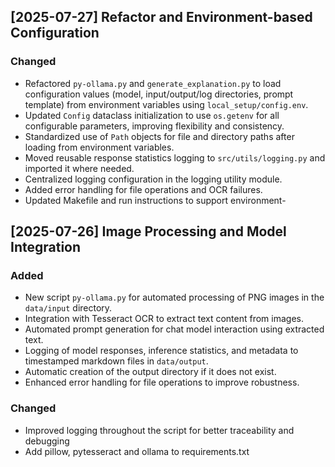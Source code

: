## [2025-07-27] Refactor and Environment-based Configuration

### Changed
- Refactored `py-ollama.py` and `generate_explanation.py` to load configuration values (model, input/output/log directories, prompt template) from environment variables using `local_setup/config.env`.
- Updated `Config` dataclass initialization to use `os.getenv` for all configurable parameters, improving flexibility and consistency.
- Standardized use of `Path` objects for file and directory paths after loading from environment variables.
- Moved reusable response statistics logging to `src/utils/logging.py` and imported it where needed.
- Centralized logging configuration in the logging utility module.
- Added error handling for file operations and OCR failures.
- Updated Makefile and run instructions to support environment-

## [2025-07-26] Image Processing and Model Integration

### Added
- New script `py-ollama.py` for automated processing of PNG images in the `data/input` directory.
- Integration with Tesseract OCR to extract text content from images.
- Automated prompt generation for chat model interaction using extracted text.
- Logging of model responses, inference statistics, and metadata to timestamped markdown files in `data/output`.
- Automatic creation of the output directory if it does not exist.
- Enhanced error handling for file operations to improve robustness.

### Changed
- Improved logging throughout the script for better traceability and debugging
- Add pillow, pytesseract and ollama to requirements.txt